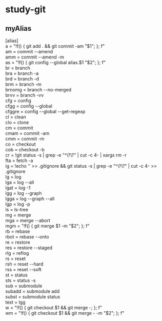 # study-git
## myAlias
[alias] <br />
	a = "!f() { git add . && git commit -am "$1"; }; f" <br />
	am = commit --amend <br />
	amm = commit --amend -m <br />
	as = "!f() { git config --global alias.$1 "$2"; }; f" <br />
	br = branch <br />
	bra = branch -a <br />
	brd = branch -d <br />
	brm = branch -m <br />
	brnomg = branch --no-merged <br />
	brvv = branch -vv <br />
	cfg = config <br />
	cfgg = config --global <br />
	cfggre = config --global --get-regexp <br />
	cl = clean <br />
	clo = clone <br />
	cm = commit <br />
	cmam = commit -am <br />
	cmm = commit -m <br />
	co = checkout <br />
	cob = checkout -b <br />
	cr = !git status -s | grep -e "^\\?\\?" | cut -c 4- | xargs rm -r <br />
	fta = fetch -a <br />
	ig = !echo '' >> .gitignore && git status -s | grep -e "^\\?\\?" | cut -c 4- >> .gitignore <br />
	lg = log <br />
	lga = log --all <br />
	lgat = log -1 <br />
	lgg = log --graph <br />
	lgga = log --graph --all <br />
	lgp = log -p <br />
	ls = ls-tree <br />
	mg = merge <br />
	mga = merge --abort <br />
	mgm = "!f() { git merge $1 -m "$2"; }; f" <br />
	rb = rebase <br />
	rbot = rebase --onto <br />
	re = restore <br />
	res = restore --staged <br />
	rlg = reflog <br />
	rs = reset <br />
	rsh = reset --hard <br />
	rss = reset --soft <br />
	st = status <br />
	sts = status -s <br />
	sub = submodule <br />
	subadd = submodule add <br />
	subst = submodule status <br />
	test = lgg <br />
	w = "!f() { git checkout $1 && git merge -; }; f" <br />
	wm = "!f() { git checkout $1 && git merge - -m "$2"; }; f" <br />
